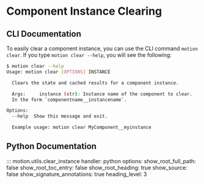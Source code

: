 # Component Instance Clearing

## CLI Documentation

To easily clear a component instance, you can use the CLI command `motion clear`. If you type `motion clear --help`, you will see the following:

```bash
$ motion clear --help
Usage: motion clear [OPTIONS] INSTANCE

  Clears the state and cached results for a component instance.

  Args:     instance (str): Instance name of the component to clear.
  In the form `componentname__instancename`.

Options:
  --help  Show this message and exit.

  Example usage: motion clear MyComponent__myinstance
```

## Python Documentation

::: motion.utils.clear_instance
    handler: python
    options:
        show_root_full_path: false
        show_root_toc_entry: false
        show_root_heading: true
        show_source: false
        show_signature_annotations: true
        heading_level: 3
